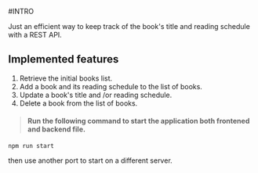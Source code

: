#INTRO

Just an efficient way to keep track of the book's title and reading schedule with a REST API.

## Implemented features

1. Retrieve the initial books list.
2. Add a book and its reading schedule to the list of books.
3. Update a book's title and /or reading schedule.
4. Delete a book from the list of books.

> #### Run the following command to start the application both frontened and backend file.

`npm run start`

then use another port to start on a different server.
